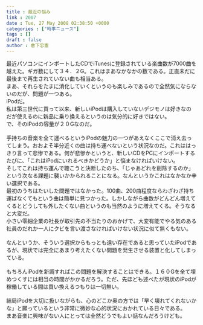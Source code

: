 ```yaml
---
title : 最近の悩み
link : 2007
date : Tue, 27 May 2008 02:38:50 +0000
categories : ["時事ニュース"]
tags : []
draft : false
author : 倉下忠憲
---
```


最近パソコンにインポートしたCDでiTunesに登録されている楽曲数が7000曲を越えた。ギガ数にして３４．２G。これはまあなかなかの数である。正直未だに最後まで再生されていない曲も相当ある。<BR>まあ、それらをたまに消化していくというのも楽しみであるので全然気にならないのだが、問題が一つある。<BR>iPodだ。<BR>私は第三世代に買って以来、新しいiPodは購入していないデジモノは好きなのだが使えるのに新品に乗り換えるというのは気分的に好きではない。<BR>で、そのiPodの容量が２０Gなのだ。<BR><BR>手持ちの音楽を全て運べるというiPodの魅力の一つがあえなくここで消え去ってしまう。おおよそ半分近くの曲は持ち運べないという状況なのだ。これははっきり言って悲惨である。何が悲惨かというと、新しいCDをPCにインポートするたびに、「これはiPodにいれるべきかどうか」と悩まなければいけない。<BR>そしてこれは持ち運んで聴こうと決断したのち、「じゃあどれを削除するのか」という次なる課題に襲いかかられることになる。なんというかこれはなかなか辛い選択である。<BR>最初のうちはたいした問題ではなかった。100曲、200曲程度ならわざわざ持ち運ばなくてもという曲は簡単に見つかった。しかしながら曲数がどんどん増えてくるとどうしても外したくない曲というのも当然のように増えてくる。そうなると大変だ。<BR>小さい零細企業の社長が取引先の不当たりのおかげで、大変有能でやる気のある社員のだれか一人にクビを言い渡さなければいけない状況に似て無くもない。<BR><BR>なんというか、そういう選択からもっとも遠い存在であると思っていたiPodであるが、現状では完全にあまり考えたくない問題を発生させる装置と化してしまっている。<BR><BR>もちろんiPodを新調すればこの問題を解決することはできる。１６０Gを全て埋めつくすには相当の時間がかかるだろう。ただ、先ほども述べたが現状のiPodが稼働している間は買い換えるつもりは一切無い。<BR><BR>結局iPodを大切に扱いながらも、心のどこか奥の方では「早く壊れてくれないかな」と願っているという非常に微妙な心的状況におかれている日々である。<BR>まあ音楽に興味がない人にとっては全然どうでもよい話なんだろうけども。<br><br>
